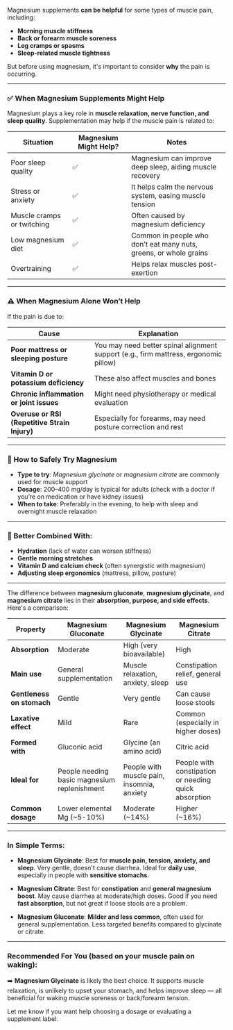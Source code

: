 Magnesium supplements **can be helpful** for some types of muscle pain, including:

* **Morning muscle stiffness**
* **Back or forearm muscle soreness**
* **Leg cramps or spasms**
* **Sleep-related muscle tightness**

But before using magnesium, it's important to consider **why** the pain is occurring.

---

### ✅ When Magnesium Supplements Might Help

Magnesium plays a key role in **muscle relaxation, nerve function, and sleep quality**. Supplementation may help if the muscle pain is related to:

| Situation                  | Magnesium Might Help? | Notes                                                             |
| -------------------------- | --------------------- | ----------------------------------------------------------------- |
| Poor sleep quality         | ✅                     | Magnesium can improve deep sleep, aiding muscle recovery          |
| Stress or anxiety          | ✅                     | It helps calm the nervous system, easing muscle tension           |
| Muscle cramps or twitching | ✅                     | Often caused by magnesium deficiency                              |
| Low magnesium diet         | ✅                     | Common in people who don’t eat many nuts, greens, or whole grains |
| Overtraining               | ✅                     | Helps relax muscles post-exertion                                 |

---

### ⚠️ When Magnesium Alone Won’t Help

If the pain is due to:

| Cause                                         | Explanation                                                                          |
| --------------------------------------------- | ------------------------------------------------------------------------------------ |
| **Poor mattress or sleeping posture**         | You may need better spinal alignment support (e.g., firm mattress, ergonomic pillow) |
| **Vitamin D or potassium deficiency**         | These also affect muscles and bones                                                  |
| **Chronic inflammation or joint issues**      | Might need physiotherapy or medical evaluation                                       |
| **Overuse or RSI (Repetitive Strain Injury)** | Especially for forearms, may need posture correction and rest                        |

---

### 🧪 How to Safely Try Magnesium

* **Type to try**: *Magnesium glycinate* or *magnesium citrate* are commonly used for muscle support
* **Dosage**: 200–400 mg/day is typical for adults (check with a doctor if you’re on medication or have kidney issues)
* **When to take**: Preferably in the evening, to help with sleep and overnight muscle relaxation

---

### 🔄 Better Combined With:

* **Hydration** (lack of water can worsen stiffness)
* **Gentle morning stretches**
* **Vitamin D and calcium check** (often synergistic with magnesium)
* **Adjusting sleep ergonomics** (mattress, pillow, posture)

---

The difference between **magnesium gluconate**, **magnesium glycinate**, and **magnesium citrate** lies in their **absorption, purpose, and side effects**. Here's a comparison:

| Property                  | **Magnesium Gluconate**                      | **Magnesium Glycinate**                    | **Magnesium Citrate**                                |
| ------------------------- | -------------------------------------------- | ------------------------------------------ | ---------------------------------------------------- |
| **Absorption**            | Moderate                                     | High (very bioavailable)                   | High                                                 |
| **Main use**              | General supplementation                      | Muscle relaxation, anxiety, sleep          | Constipation relief, general use                     |
| **Gentleness on stomach** | Gentle                                       | Very gentle                                | Can cause loose stools                               |
| **Laxative effect**       | Mild                                         | Rare                                       | Common (especially in higher doses)                  |
| **Formed with**           | Gluconic acid                                | Glycine (an amino acid)                    | Citric acid                                          |
| **Ideal for**             | People needing basic magnesium replenishment | People with muscle pain, insomnia, anxiety | People with constipation or needing quick absorption |
| **Common dosage**         | Lower elemental Mg (\~5-10%)                 | Moderate (\~14%)                           | Higher (\~16%)                                       |

---

### In Simple Terms:

* **Magnesium Glycinate**:
  Best for **muscle pain, tension, anxiety, and sleep**.
  Very gentle, doesn't cause diarrhea. Ideal for **daily use**, especially in people with **sensitive stomachs**.

* **Magnesium Citrate**:
  Best for **constipation** and **general magnesium boost**.
  May cause diarrhea at moderate/high doses. Good if you need **fast absorption**, but not great if loose stools are a problem.

* **Magnesium Gluconate**:
  **Milder and less common**, often used for general supplementation. Less targeted benefits compared to glycinate or citrate.

---

### Recommended For You (based on your muscle pain on waking):

➡️ **Magnesium Glycinate** is likely the best choice.
It supports muscle relaxation, is unlikely to upset your stomach, and helps improve sleep — all beneficial for waking muscle soreness or back/forearm tension.

Let me know if you want help choosing a dosage or evaluating a supplement label.


